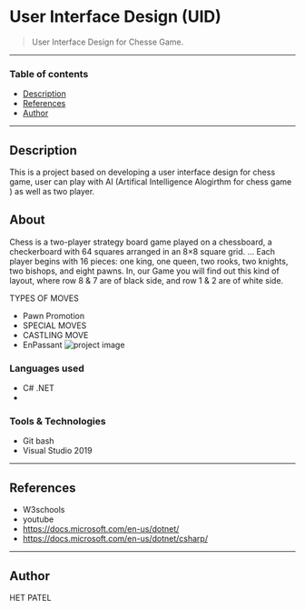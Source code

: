 # User Interface Design (UID)

> User Interface Design for Chesse Game.
---
### Table of contents

- [Description](#description)
- [References](#references)
- [Author](#author)

---

## Description

This is a project based on developing a user interface design for chess game, user can play with AI (Artifical Intelligence Alogirthm for chess game ) as well as two player.


## About

Chess is a two-player strategy board game played on a chessboard, a checkerboard with 64 squares arranged in an 8×8 square grid. ... Each player begins with 16 pieces:
one king, one queen, two rooks, two knights, two bishops, and eight pawns.
In, our Game you will find out this kind of layout, where row 8 & 7 are of black side, and row 1 & 2 are of white side.

TYPES OF MOVES
- Pawn Promotion
- SPECIAL MOVES
- CASTLING MOVE
- EnPassant
![project image](images/chesse.jpg)
<!-- [Mini App Roadmap](https://docs.google.com/document/d/1TpHGnCcIn6bnD6QrYBVCE3Fy8hYhpX5EnLAdrxudBms/edit?usp=sharing)  -->

### Languages used
- C# .NET
- 

### Tools & Technologies 
- Git bash
- Visual Studio 2019


---

## References
- W3schools
- youtube
- https://docs.microsoft.com/en-us/dotnet/    
- https://docs.microsoft.com/en-us/dotnet/csharp/ 


---

## Author

HET PATEL





